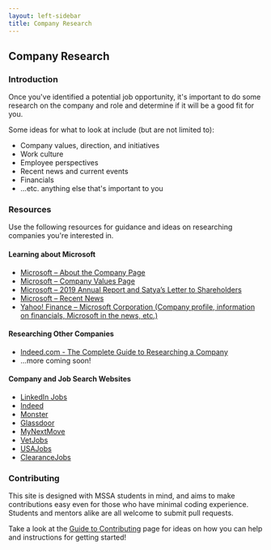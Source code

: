 ```yaml
---
layout: left-sidebar
title: Company Research
---
```


## Company Research

### Introduction

Once you've identified a potential job opportunity, it's important to do some research on the company and role and determine if it will be a good fit for you.

Some ideas for what to look at include (but are not limited to):

* Company values, direction, and initiatives
* Work culture
* Employee perspectives
* Recent news and current events
* Financials
* ...etc. anything else that's important to you

### Resources

Use the following resources for guidance and ideas on researching companies you're interested in.

#### Learning about Microsoft

* [Microsoft – About the Company Page](https://www.microsoft.com/en-us/about/company)
* [Microsoft – Company Values Page](https://www.microsoft.com/en-us/about/values)
* [Microsoft – 2019 Annual Report and Satya’s Letter to Shareholders](https://www.microsoft.com/investor/reports/ar19/index.html)
* [Microsoft – Recent News](https://news.microsoft.com/recent-news/)
* [Yahoo! Finance – Microsoft Corporation (Company profile, information on financials, Microsoft in the news, etc.)](https://finance.yahoo.com/quote/MSFT)

#### Researching Other Companies

* [Indeed.com - The Complete Guide to Researching a Company](https://www.indeed.com/career-advice/finding-a-job/the-complete-guide-to-researching-a-company)
* ...more coming soon!

#### Company and Job Search Websites

* [LinkedIn Jobs](https://www.linkedin.com/jobs/)
* [Indeed](https://www.indeed.com/)
* [Monster](https://www.monster.com/)
* [Glassdoor](https://www.glassdoor.com/index.htm)
* [MyNextMove](https://www.mynextmove.org/)
* [VetJobs](https://vetjobs.com/)
* [USAJobs](https://www.usajobs.gov/)
* [ClearanceJobs](https://www.clearancejobs.com/?)

### Contributing

This site is designed with MSSA students in mind, and aims to make contributions easy even for those who have minimal coding experience.  Students and mentors alike are all welcome to submit pull requests.

Take a look at the [Guide to Contributing](https://mssablog.github.io/contributing.html) page for ideas on how you can help and instructions for getting started!

